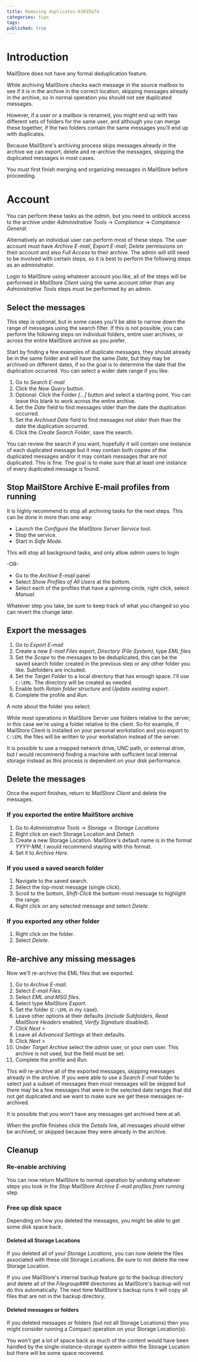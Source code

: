 ```yaml
---
title: Removing duplicates-63035b74
categories: tips
tags: 
published: true
--- 
```

# Introduction

MailStore does not have any formal deduplication feature.

While archiving MailStore checks each message in the source mailbox to see if it is in the archive in the correct location, skipping messages already in the archive, so in normal operation you should not see duplicated messages.

However, if a user or a mailbox is renamed, you might end up with two different sets of folders for the same user, and although you can merge these together, if the two folders contain the same messages you'll end up with duplicates.

Because MailStore's archiving process skips messages already in the archive we can export, delete and re-archive the messages, skipping the duplicated messages in most cases. 

You must first finish merging and organizing messages in MailStore before proceeding.


# Account
You can perform these tasks as the *admin*, but you need to unblock access to the archive under *Administrative Tools* -> *Compliance* -> *Compliance General*.

Alternatively an individual user can perform most of these steps. The user account must have *Archive E-mail*, *Export E-mail*, *Delete* permissions on their account and also *Full Access* to their archive. The admin will still need to be involved with certain steps, so it is best to perform the following steps as an administrator.

Login to MailStore using whatever account you like, all of the steps will be performed in *MailStore Client* using the same account other than any *Administrative Tools*  steps must be performed by an admin.

## Select the messages

This step is optional, but in some cases you'll be able to narrow down the range of messages using the search filter. If this is not possible, you can perform the following steps on individual folders, entire user archives, or across the entire MailStore archive as you prefer.

Start by finding a few examples of duplicate messages, they should already be in the same folder and will have the same *Date*, but they may be archived on different dates, if so the goal is to determine the date that the duplication occurred. You can select a wider date range if you like. 


1. Go to *Search E-mail*
2. Click the *New Query* button.
3. Optional: Click the Folder *[...]* button and select a starting point. You can leave this blank to work across the entire archive. 
4. Set the *Date* field to find messages older than the date the duplication occurred.
5. Set the *Archived Date* field to find messages *not older than* than the date the duplication occurred. 
6. Click the *Create Search Folder*, save the search. 

You can review the search if you want, hopefully it will contain one instance of each duplicated message but it may contain both copies of the duplicated messages and/or it may contain messages that are not duplicated. This is fine. The goal is to make sure that at least one instance of every duplicated message is found. 

## Stop MailStore Archive E-mail profiles from running

It is highly recommend to stop all archiving tasks for the next steps. This can be done in more than one way: 

* Launch the *Configure the MailStore Server Service* tool.
* Stop the service. 
* Start in *Safe Mode*.

This will stop all background tasks, and only allow *admin* users to login

-OR-


* Go to the *Archive E-mail* panel
* Select *Show Profiles of All Users* at the bottom.
* Select each of the profiles that have a spinning circle, right click, select *Manual*. 


Whatever step you take, be sure to keep track of what you changed so you can revert the change later. 


## Export the messages 

1. Go to *Export E-mail*
2. Create a new *E-mail Files* export, *Directory (File System)*, type *EML files*
3. Set the *Scope* to the messages to be deduplicated, this can be the saved search folder created in the previous step or any other folder you like. Subfolders are included.
4. Set the *Target Folder* to a local directory that has enough space. I'll use `C:\EML`. The directory will be created as needed.
5. Enable both *Retain folder structure* and *Update existing export*.
6. Complete the profile and *Run*. 

A note about the folder you select: 

While most operations in MailStore Server use folders relative to the server, in this case we're using a folder relative to the client. So for example, if MailStore Client is installed on your personal workstation and you export to `C:\EML` the files will be written to your workstation instead of the server. 

It is possible to use a mapped network drive, UNC path, or external drive, but I would recommend finding a machine with sufficient local internal storage instead as this process is dependent on your disk performance. 

## Delete the messages

Once the export finishes, return to *MailStore Client* and delete the messages.

### If you exported the entire MailStore archive
1. Go to *Administrative Tools* -> *Storage* -> *Storage Locations*
2. Right click on each Storage Location and *Detach*
3. Create a new Storage Location. MailStore's default name is in the format *YYYY-MM*, I would recommend staying with this format.
4. Set it to *Archive Here*.

### If you used a saved search folder

1. Navigate to the saved search.
2. Select the top-most message (single click).
3. Scroll to the bottom, *Shift-Click* the bottom-most message to highlight the range.
4. Right click on any selected message and select *Delete*. 

### If you exported any other folder 

1. Right click on the folder.
2. Select *Delete*.

## Re-archive any missing messages
Now we'll re-archive the EML files that we exported.

1. Go to *Archive E-mail*.
2. Select *E-mail Files*.
3. Select *EML and MSG files*.
4. Select type *MailStore Export*. 
5. Set the folder (`C:\EML` in my case). 
6. Leave other options at their defaults (*Include Subfolders*, *Read MailStore Headers* enabled, *Verify Signature* disabled). 
7. Click *Next >*
8. Leave all *Advanced Settings* at their defaults.
9. Click *Next >*
10. Under *Target Archive* select the *admin* user, or your own user. This archive is not used, but the field must be set. 
11. Complete the profile and *Run*. 


This will re-archive all of the exported messages, skipping messages already in the archive. If you were able to use a *Search E-mail* folder to select just a subset of messages then most messages will be skipped but there may be a few messages that were in the selected date ranges that did not get duplicated and we want to make sure we get these messages re-archived. 

It is possible that you won't have any messages get archived here at all.

When the profile finishes click the *Details* link, all messages should either be archived, or skipped because they were already in the archive. 

## Cleanup

### Re-enable archiving

You can now return MailStore to normal operation by undoing whatever steps you took in the *Stop MailStore Archive E-mail profiles from running* step.


### Free up disk space

Depending on how you deleted the messages, you might be able to get some disk space back.

#### Deleted all Storage Locations

If you deleted all of your *Storage Locations*, you can now delete the files associated with these old Storage Locations. Be sure to not delete the new Storage Location.

If you use MailStore's internal backup feature go to the backup directory and delete all of the *Filegroup###* directories as MailStore's backup will not do this automatically. The next time MailStore's backup runs it will copy all files that are not in the backup directory.


#### Deleted messages or folders
If you deleted messages or folders (but not all Storage Locations) then you might consider running a Compact operation on your Storage Location(s).

You won't get a lot of space back as much of the content would have been handled by the single-instance-storage system within the Storage Location but there will be some space recovered. 

